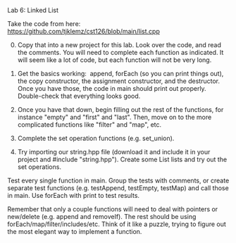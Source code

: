 Lab 6: Linked List

Take the code from here: https://github.com/tjklemz/cst126/blob/main/list.cpp

0. Copy that into a new project for this lab. Look over the code, and read the comments. You will need to complete each function as indicated. It will seem like a lot of code, but each function will not be very long.

1. Get the basics working:  append, forEach (so you can print things out), the copy constructor, the assignment constructor, and the destructor. Once you have those, the code in main should print out properly. Double-check that everything looks good.

2. Once you have that down, begin filling out the rest of the functions, for instance "empty" and "first" and "last". Then, move on to the more complicated functions like "filter" and "map", etc.

3. Complete the set operation functions (e.g. set_union).

4. Try importing our string.hpp file (download it and include it in your project and #include "string.hpp"). Create some List<String> lists and try out the set operations.

Test every single function in main. Group the tests with comments, or create separate test functions (e.g. testAppend, testEmpty, testMap) and call those in main. Use forEach with print to test results.

Remember that only a couple functions will need to deal with pointers or new/delete (e.g. append and removeIf). The rest should be using forEach/map/filter/includes/etc. Think of it like a puzzle, trying to figure out the most elegant way to implement a function.
